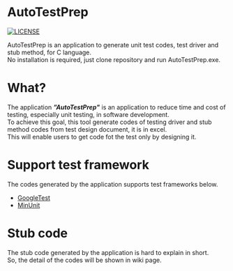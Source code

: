 # AutoTestPrep

[![LICENSE](https://img.shields.io/badge/License-MIT-brightfreen.svg)](https://spdx.org/licenses/MIT)

AutoTestPrep is an application to generate unit test codes, test driver and stub method, for C language.  
No installation is required, just clone repository and run AutoTestPrep.exe.

# What?

The application ___”AutoTestPrep"___ is an application to reduce time and cost of testing, especially unit testing, in software development.  
To achieve this goal, this tool generate codes of testing driver and stub method codes from test design document, it is in excel.  
This will enable users to get code fot the test only by designing it.

# Support test framework

The codes generated by the application supports test frameworks below.  

- [GoogleTest](https://github.com/google/googletest)
- [MinUnit](https://jera.com/techinfo/jtns/jtn002)

# Stub code

The stub code generated by the application is hard to explain in short.  
So, the detail of the codes will be shown in wiki page.  
